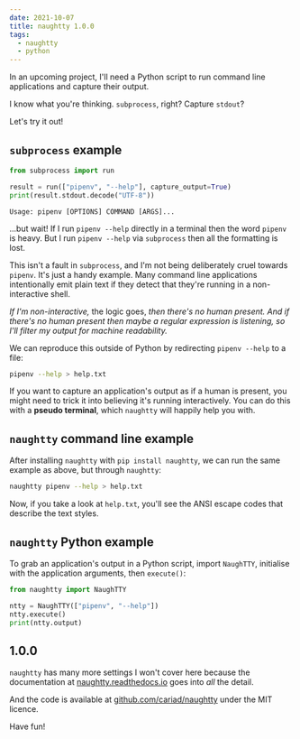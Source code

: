 ```yaml
---
date: 2021-10-07
title: naughtty 1.0.0
tags:
  - naughtty
  - python
---
```


In an upcoming project, I'll need a Python script to run command line applications and capture their output.

I know what you're thinking. `subprocess`, right? Capture `stdout`?

Let's try it out!

<!--more-->

## `subprocess` example

```python
from subprocess import run

result = run(["pipenv", "--help"], capture_output=True)
print(result.stdout.decode("UTF-8"))
```

```text
Usage: pipenv [OPTIONS] COMMAND [ARGS]...
```

…but wait! If I run `pipenv --help` directly in a terminal then the word `pipenv` is heavy. But I run `pipenv --help` via `subprocess` then all the formatting is lost.

This isn't a fault in `subprocess`, and I'm not being deliberately cruel towards `pipenv`. It's just a handy example. Many command line applications intentionally emit plain text if they detect that they're running in a non-interactive shell.

_If I'm non-interactive,_ the logic goes, _then there's no human present. And if there's no human present then maybe a regular expression is listening, so I'll filter my output for machine readability._

We can reproduce this outside of Python by redirecting `pipenv --help` to a file:

```bash
pipenv --help > help.txt
```

If you want to capture an application's output as if a human is present, you might need to trick it into believing it's running interactively. You can do this with a **pseudo terminal**, which `naughtty` will happily help you with.

## `naughtty` command line example

After installing `naughtty` with `pip install naughtty`, we can run the same example as above, but through `naughtty`:

```bash
naughtty pipenv --help > help.txt
```

Now, if you take a look at `help.txt`, you'll see the ANSI escape codes that describe the text styles.

## `naughtty` Python example

To grab an application's output in a Python script, import `NaughTTY`, initialise with the application arguments, then `execute()`:

```python
from naughtty import NaughTTY

ntty = NaughTTY(["pipenv", "--help"])
ntty.execute()
print(ntty.output)
```

## 1.0.0

`naughtty` has many more settings I won't cover here because the documentation at [naughtty.readthedocs.io](https://naughtty.readthedocs.io) goes into _all_ the detail.

And the code is available at [github.com/cariad/naughtty](https://github.com/cariad/naughtty) under the MIT licence.

Have fun!
